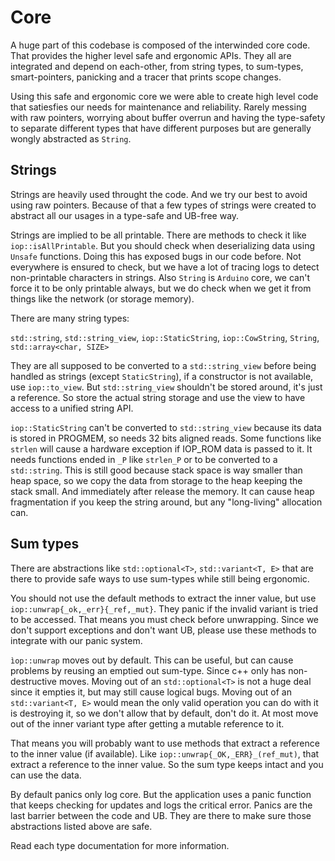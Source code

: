 # Core

A huge part of this codebase is composed of the interwinded core code. That provides the higher level safe and ergonomic APIs. They all are integrated and depend on each-other, from string types, to sum-types, smart-pointers, panicking and a tracer that prints scope changes.

Using this safe and ergonomic core we were able to create high level code that satiesfies our needs for maintenance and reliability. Rarely messing with raw pointers, worrying about buffer overrun and having the type-safety to separate different types that have different purposes but are generally wongly abstracted as `String`.

## Strings

Strings are heavily used throught the code. And we try our best to avoid using raw pointers. Because of that a few types of strings were created to abstract all our usages in a type-safe and UB-free way.

Strings are implied to be all printable. There are methods to check it like `iop::isAllPrintable`. But you should check when deserializing data using `Unsafe` functions. Doing this has exposed bugs in our code before. Not everywhere is ensured to check, but we have a lot of tracing logs to detect non-printable characters in strings. Also `String` is `Arduino` core, we can't force it to be only printable always, but we do check when we get it from things like the network (or storage memory).

There are many string types:

`std::string`, `std::string_view`, `iop::StaticString`, `iop::CowString`, `String`, `std::array<char, SIZE>`

They are all supposed to be converted to a `std::string_view` before being handled as strings (except `StaticString`), if a constructor is not available, use `iop::to_view`. But `std::string_view` shouldn't be stored around, it's just a reference. So store the actual string storage and use the view to have access to a unified string API.

`iop::StaticString` can't be converted to `std::string_view` because its data is stored in PROGMEM, so needs 32 bits aligned reads. Some functions like `strlen` will cause a hardware exception if IOP_ROM data is passed to it. It needs functions ended in `_P` like `strlen_P` or to be converted to a `std::string`. This is still good because stack space is way smaller than heap space, so we copy the data from storage to the heap keeping the stack small. And immediately after release the memory. It can cause heap fragmentation if you keep the string around, but any "long-living" allocation can.

## Sum types

There are abstractions like `std::optional<T>`, `std::variant<T, E>` that are there to provide safe ways to use sum-types while still being ergonomic.

You should not use the default methods to extract the inner value, but use `iop::unwrap{_ok,_err}{_ref,_mut}`. They panic if the invalid variant is tried to be accessed. That means you must check before unwrapping. Since we don't support exceptions and don't want UB, please use these methods to integrate with our panic system.

`ìop::unwrap` moves out by default. This can be useful, but can cause problems by reusing an emptied out sum-type. Since c++ only has non-destructive moves. Moving out of an `std::optional<T>` is not a huge deal since it empties it, but may still cause logical bugs. Moving out of an `std::variant<T, E>` would mean the only valid operation you can do with it is destroying it, so we don't allow that by default, don't do it. At most move out of the inner variant type after getting a mutable reference to it.

That means you will probably want to use methods that extract a reference to the inner value (if available). Like `iop::unwrap{_OK,_ERR}_(ref_mut)`, that extract a reference to the inner value. So the sum type keeps intact and you can use the data.

By default panics only log core. But the application uses a panic function that keeps checking for updates and logs the critical error. Panics are the last barrier between the code and UB. They are there to make sure those abstractions listed above are safe.

Read each type documentation for more information.